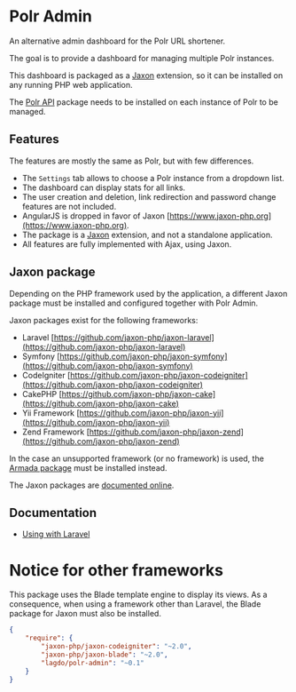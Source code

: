 Polr Admin
==========

An alternative admin dashboard for the Polr URL shortener.

The goal is to provide a dashboard for managing multiple Polr instances.

This dashboard is packaged as a [Jaxon](https://www.jaxon-php.org) extension, so it can be installed on any running PHP web application.

The [Polr API](https://github.com/lagdo/polr-api) package needs to be installed on each instance of Polr to be managed.

Features
--------

The features are mostly the same as Polr, but with few differences.

- The `Settings` tab allows to choose a Polr instance from a dropdown list.
- The dashboard can display stats for all links.
- The user creation and deletion, link redirection and password change features are not included.
- AngularJS is dropped in favor of Jaxon [https://www.jaxon-php.org](https://www.jaxon-php.org).
- The package is a [Jaxon](https://www.jaxon-php.org) extension, and not a standalone application.
- All features are fully implemented with Ajax, using Jaxon.

Jaxon package
-------------

Depending on the PHP framework used by the application, a different Jaxon package must be installed and configured together with Polr Admin.

Jaxon packages exist for the following frameworks:

- Laravel [https://github.com/jaxon-php/jaxon-laravel](https://github.com/jaxon-php/jaxon-laravel)
- Symfony [https://github.com/jaxon-php/jaxon-symfony](https://github.com/jaxon-php/jaxon-symfony)
- CodeIgniter [https://github.com/jaxon-php/jaxon-codeigniter](https://github.com/jaxon-php/jaxon-codeigniter)
- CakePHP [https://github.com/jaxon-php/jaxon-cake](https://github.com/jaxon-php/jaxon-cake)
- Yii Framework [https://github.com/jaxon-php/jaxon-yii](https://github.com/jaxon-php/jaxon-yii)
- Zend Framework [https://github.com/jaxon-php/jaxon-zend](https://github.com/jaxon-php/jaxon-zend)

In the case an unsupported framework (or no framework) is used, the [Armada package](https://github.com/jaxon-php/jaxon-armada) must be installed instead.

The Jaxon packages are [documented online](https://www.jaxon-php.org/docs/plugins/integration.html).

Documentation
-------------

- [Using with Laravel](docs/laravel.md)

Notice for other frameworks
===========================

This package uses the Blade template engine to display its views.
As a consequence, when using a framework other than Laravel, the Blade package for Jaxon must also be installed.

```json
{
    "require": {
        "jaxon-php/jaxon-codeigniter": "~2.0",
        "jaxon-php/jaxon-blade": "~2.0",
        "lagdo/polr-admin": "~0.1"
    }
}
```
